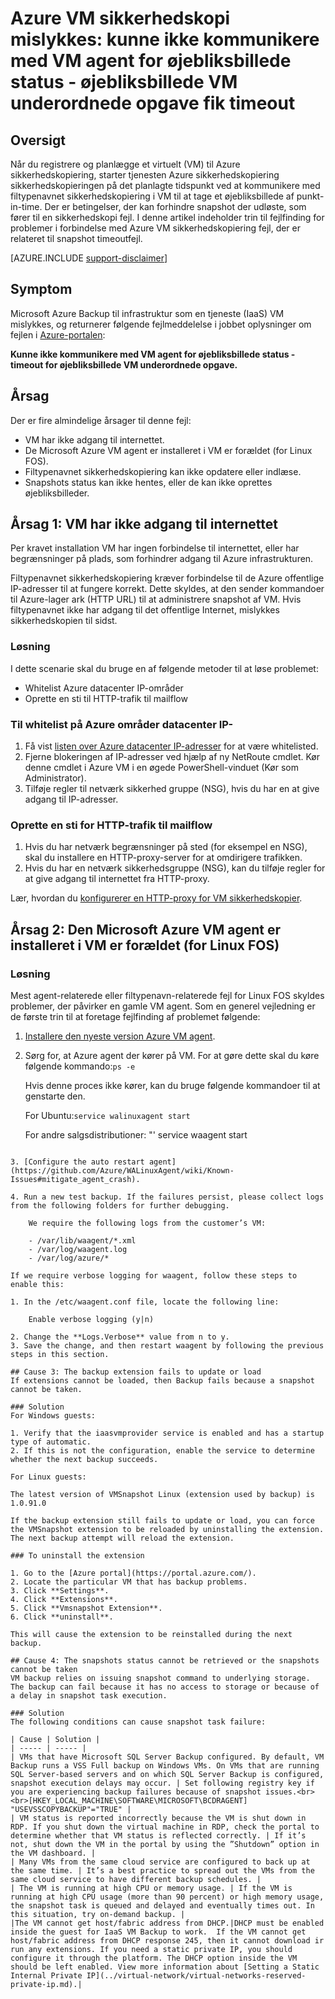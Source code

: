 <properties
   pageTitle="Azure VM sikkerhedskopi mislykkes: kunne ikke kommunikere med VM agent for øjebliksbillede status - øjebliksbillede VM underordnede opgave fik timeout | Microsoft Azure"
   description="Symptomer årsager og løsninger til Azure VM sikkerhedskopiering fejl, der er relateret til kunne ikke kommunikere med VM agent for snapshot status. Øjebliksbillede VM underordnede opgave timeout for fejl"
   services="backup"
   documentationCenter=""
   authors="genlin"
   manager="cfreeman"
   editor=""/>

<tags
    ms.service="backup"
    ms.workload="storage-backup-recovery"
    ms.tgt_pltfrm="na"
    ms.devlang="na"
    ms.topic="article"
    ms.date="10/18/2016"
    ms.author="jimpark; markgal;genli"/>

# <a name="azure-vm-backup-fails-could-not-communicate-with-the-vm-agent-for-snapshot-status---snapshot-vm-sub-task-timed-out"></a>Azure VM sikkerhedskopi mislykkes: kunne ikke kommunikere med VM agent for øjebliksbillede status - øjebliksbillede VM underordnede opgave fik timeout

## <a name="summary"></a>Oversigt

Når du registrere og planlægge et virtuelt (VM) til Azure sikkerhedskopiering, starter tjenesten Azure sikkerhedskopiering sikkerhedskopieringen på det planlagte tidspunkt ved at kommunikere med filtypenavnet sikkerhedskopiering i VM til at tage et øjebliksbillede af punkt-in-time. Der er betingelser, der kan forhindre snapshot der udløste, som fører til en sikkerhedskopi fejl. I denne artikel indeholder trin til fejlfinding for problemer i forbindelse med Azure VM sikkerhedskopiering fejl, der er relateret til snapshot timeoutfejl.

[AZURE.INCLUDE [support-disclaimer](../../includes/support-disclaimer.md)]

## <a name="symptom"></a>Symptom

Microsoft Azure Backup til infrastruktur som en tjeneste (IaaS) VM mislykkes, og returnerer følgende fejlmeddelelse i jobbet oplysninger om fejlen i [Azure-portalen](https://portal.azure.com/):

**Kunne ikke kommunikere med VM agent for øjebliksbillede status - timeout for øjebliksbillede VM underordnede opgave.**

## <a name="cause"></a>Årsag
Der er fire almindelige årsager til denne fejl:

- VM har ikke adgang til internettet.
- De Microsoft Azure VM agent er installeret i VM er forældet (for Linux FOS).
- Filtypenavnet sikkerhedskopiering kan ikke opdatere eller indlæse.
- Snapshots status kan ikke hentes, eller de kan ikke oprettes øjebliksbilleder.

## <a name="cause-1-the-vm-does-not-have-internet-access"></a>Årsag 1: VM har ikke adgang til internettet
Per kravet installation VM har ingen forbindelse til internettet, eller har begrænsninger på plads, som forhindrer adgang til Azure infrastrukturen.

Filtypenavnet sikkerhedskopiering kræver forbindelse til de Azure offentlige IP-adresser til at fungere korrekt. Dette skyldes, at den sender kommandoer til Azure-lager ark (HTTP URL) til at administrere snapshot af VM. Hvis filtypenavnet ikke har adgang til det offentlige Internet, mislykkes sikkerhedskopien til sidst.

### <a name="solution"></a>Løsning
I dette scenarie skal du bruge en af følgende metoder til at løse problemet:

- Whitelist Azure datacenter IP-områder
- Oprette en sti til HTTP-trafik til mailflow

### <a name="to-whitelist-the-azure-datacenter-ip-ranges"></a>Til whitelist på Azure områder datacenter IP-

1. Få vist [listen over Azure datacenter IP-adresser](https://www.microsoft.com/download/details.aspx?id=41653) for at være whitelisted.
2. Fjerne blokeringen af IP-adresser ved hjælp af ny NetRoute cmdlet. Kør denne cmdlet i Azure VM i en øgede PowerShell-vinduet (Kør som Administrator).
3. Tilføje regler til netværk sikkerhed gruppe (NSG), hvis du har en at give adgang til IP-adresser.

### <a name="to-create-a-path-for-http-traffic-to-flow"></a>Oprette en sti for HTTP-trafik til mailflow

1. Hvis du har netværk begrænsninger på sted (for eksempel en NSG), skal du installere en HTTP-proxy-server for at omdirigere trafikken.
2. Hvis du har en netværk sikkerhedsgruppe (NSG), kan du tilføje regler for at give adgang til internettet fra HTTP-proxy.

Lær, hvordan du [konfigurerer en HTTP-proxy for VM sikkerhedskopier](backup-azure-vms-prepare.md#using-an-http-proxy-for-vm-backups).

## <a name="cause-2-the-microsoft-azure-vm-agent-installed-in-the-vm-is-out-of-date-for-linux-vms"></a>Årsag 2: Den Microsoft Azure VM agent er installeret i VM er forældet (for Linux FOS)

### <a name="solution"></a>Løsning
Mest agent-relaterede eller filtypenavn-relaterede fejl for Linux FOS skyldes problemer, der påvirker en gamle VM agent. Som en generel vejledning er de første trin til at foretage fejlfinding af problemet følgende:

1. [Installere den nyeste version Azure VM agent](https://github.com/Azure/WALinuxAgent).
2. Sørg for, at Azure agent der kører på VM. For at gøre dette skal du køre følgende kommando:```ps -e```

    Hvis denne proces ikke kører, kan du bruge følgende kommandoer til at genstarte den.

    For Ubuntu:```service walinuxagent start```

    For andre salgsdistributioner: "' service waagent start
```

3. [Configure the auto restart agent](https://github.com/Azure/WALinuxAgent/wiki/Known-Issues#mitigate_agent_crash).

4. Run a new test backup. If the failures persist, please collect logs from the following folders for further debugging.

    We require the following logs from the customer’s VM:

    - /var/lib/waagent/*.xml
    - /var/log/waagent.log
    - /var/log/azure/*

If we require verbose logging for waagent, follow these steps to enable this:

1. In the /etc/waagent.conf file, locate the following line:

    Enable verbose logging (y|n)

2. Change the **Logs.Verbose** value from n to y.
3. Save the change, and then restart waagent by following the previous steps in this section.

## Cause 3: The backup extension fails to update or load
If extensions cannot be loaded, then Backup fails because a snapshot cannot be taken.

### Solution
For Windows guests:

1. Verify that the iaasvmprovider service is enabled and has a startup type of automatic.
2. If this is not the configuration, enable the service to determine whether the next backup succeeds.

For Linux guests:

The latest version of VMSnapshot Linux (extension used by backup) is 1.0.91.0

If the backup extension still fails to update or load, you can force the VMSnapshot extension to be reloaded by uninstalling the extension. The next backup attempt will reload the extension.

### To uninstall the extension

1. Go to the [Azure portal](https://portal.azure.com/).
2. Locate the particular VM that has backup problems.
3. Click **Settings**.
4. Click **Extensions**.
5. Click **Vmsnapshot Extension**.
6. Click **uninstall**.

This will cause the extension to be reinstalled during the next backup.

## Cause 4: The snapshots status cannot be retrieved or the snapshots cannot be taken
VM backup relies on issuing snapshot command to underlying storage. The backup can fail because it has no access to storage or because of a delay in snapshot task execution.

### Solution
The following conditions can cause snapshot task failure:

| Cause | Solution |
| ----- | ----- |
| VMs that have Microsoft SQL Server Backup configured. By default, VM Backup runs a VSS Full backup on Windows VMs. On VMs that are running SQL Server-based servers and on which SQL Server Backup is configured, snapshot execution delays may occur. | Set following registry key if you are experiencing backup failures because of snapshot issues.<br><br>[HKEY_LOCAL_MACHINE\SOFTWARE\MICROSOFT\BCDRAGENT] "USEVSSCOPYBACKUP"="TRUE" |
| VM status is reported incorrectly because the VM is shut down in RDP. If you shut down the virtual machine in RDP, check the portal to determine whether that VM status is reflected correctly. | If it’s not, shut down the VM in the portal by using the ”Shutdown” option in the VM dashboard. |
| Many VMs from the same cloud service are configured to back up at the same time. | It’s a best practice to spread out the VMs from the same cloud service to have different backup schedules. |
| The VM is running at high CPU or memory usage. | If the VM is running at high CPU usage (more than 90 percent) or high memory usage, the snapshot task is queued and delayed and eventually times out. In this situation, try on-demand backup. |
|The VM cannot get host/fabric address from DHCP.|DHCP must be enabled inside the guest for IaaS VM Backup to work.  If the VM cannot get host/fabric address from DHCP response 245, then it cannot download ir run any extensions. If you need a static private IP, you should configure it through the platform. The DHCP option inside the VM should be left enabled. View more information about [Setting a Static Internal Private IP](../virtual-network/virtual-networks-reserved-private-ip.md).|
